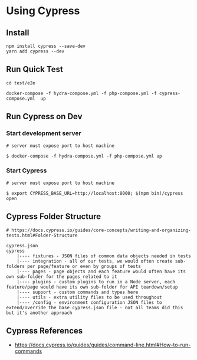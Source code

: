# Using Cypress
## Install

```
npm install cypress --save-dev
yarn add cypress --dev
```

## Run Quick Test

```
cd test/e2e

docker-compose -f hydra-compose.yml -f php-compose.yml -f cypress-compose.yml  up

```

## Run Cypress on Dev

### Start development server
```
# server must expose port to host machine

$ docker-compose -f hydra-compose.yml -f php-compose.yml up
```

### Start Cypress
```
# server must expose port to host machine

$ export CYPRESS_BASE_URL=http://localhost:8000; $(npm bin)/cypress open
```


## Cypress Folder Structure
```
# https://docs.cypress.io/guides/core-concepts/writing-and-organizing-tests.html#Folder-Structure

cypress.json
cypress
    |---- fixtures - JSON files of common data objects needed in tests
    |---- integration - all of our tests, we would often create sub-folders per page/feature or even by groups of tests
    |---- pages - page objects and each feature would often have its own sub-folder for the pages related to it
    |---- plugins - custom plugins to run in a Node server, each feature/page would have its own sub-folder for API teardown/setup
    |---- support - custom commands and types here
    |---- utils - extra utility files to be used throughout
    |---- /config - environment configuration JSON files to extend/override the base cypress.json file - not all teams did this but it's another approach

```

## Cypress References
- https://docs.cypress.io/guides/guides/command-line.html#How-to-run-commands
